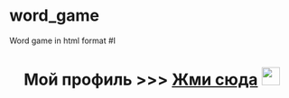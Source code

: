 # word_game
Word game in html format
#I
<h1 align="center">Мой профиль >>> <a href="https://github.com/IGRAMOL" target="_blank">Жми сюда</a> 
<img src="https://github.com/blackcater/blackcater/raw/main/images/Hi.gif](https://yandex.ru/images/search?pos=9&from=tabbar&img_url=http%3A%2F%2Fstatic.wixstatic.com%2Fmedia%2F612ac6_4b20975356064b6bb8d0f97be49b228d~mv2.gif&text=%D0%B3%D0%B8%D1%84+%D0%BA%D0%B0%D1%80%D1%82%D0%B8%D0%BD%D0%BA%D0%B0+%D0%BF%D0%B0%D0%BB%D0%B5%D1%86&rpt=simage&lr=213)" height="32"/></h1>
<h3 align="center"></h3>
